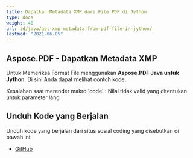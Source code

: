 ```yaml
---
title: Dapatkan Metadata XMP dari File PDF di Jython
type: docs
weight: 40
url: id/java/get-xmp-metadata-from-pdf-file-in-jython/
lastmod: "2021-06-05"
---
```


## Aspose.PDF - Dapatkan Metadata XMP

Untuk Memeriksa Format File menggunakan **Aspose.PDF Java untuk Jython**. Di sini Anda dapat melihat contoh kode.

Kesalahan saat merender makro 'code' : Nilai tidak valid yang ditentukan untuk parameter lang

## Unduh Kode yang Berjalan

Unduh kode yang berjalan dari situs sosial coding yang disebutkan di bawah ini:

- [GitHub](https://github.com/aspose-pdf/Aspose.PDF-for-Java/releases)